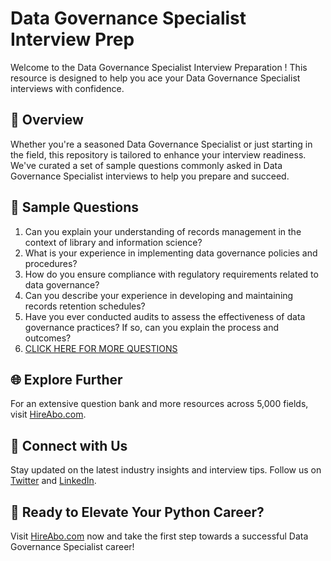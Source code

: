 # Data Governance Specialist Interview Prep

Welcome to the Data Governance Specialist Interview Preparation ! This resource is designed to help you ace your Data Governance Specialist interviews with confidence.

## 🚀 Overview

Whether you're a seasoned Data Governance Specialist or just starting in the field, this repository is tailored to enhance your interview readiness. We've curated a set of sample questions commonly asked in Data Governance Specialist interviews to help you prepare and succeed.

## 📝 Sample Questions

1. Can you explain your understanding of records management in the context of library and information science?
2. What is your experience in implementing data governance policies and procedures?
3. How do you ensure compliance with regulatory requirements related to data governance?
4. Can you describe your experience in developing and maintaining records retention schedules?
5. Have you ever conducted audits to assess the effectiveness of data governance practices? If so, can you explain the process and outcomes?
6. [CLICK HERE FOR MORE QUESTIONS](https://hireabo.com/job/18_3_40/Data%20Governance%20Specialist)

## 🌐 Explore Further

For an extensive question bank and more resources across 5,000 fields, visit [HireAbo.com](https://www.hireabo.com).

## 📱 Connect with Us

Stay updated on the latest industry insights and interview tips. Follow us on [Twitter](https://twitter.com/hireabo) and [LinkedIn](https://www.linkedin.com/in/hire-abo-3609972a8/).

## 🚀 Ready to Elevate Your Python Career?

Visit [HireAbo.com](https://www.hireabo.com) now and take the first step towards a successful Data Governance Specialist career!